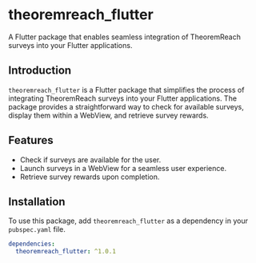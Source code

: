 
# theoremreach_flutter

A Flutter package that enables seamless integration of TheoremReach surveys into your Flutter applications.

## Introduction

`theoremreach_flutter` is a Flutter package that simplifies the process of integrating TheoremReach surveys into your Flutter applications. The package provides a straightforward way to check for available surveys, display them within a WebView, and retrieve survey rewards.

## Features

- Check if surveys are available for the user.
- Launch surveys in a WebView for a seamless user experience.
- Retrieve survey rewards upon completion.

## Installation

To use this package, add `theoremreach_flutter` as a dependency in your `pubspec.yaml` file.

```yaml
dependencies:
  theoremreach_flutter: ^1.0.1  


